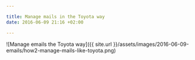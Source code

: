 ```yaml
---

title: Manage mails in the Toyota way
date: 2016-06-09 21:16 +02:00

---
```


![Manage emails the Toyota way]({{ site.url }}/assets/images/2016-06-09-emails/how2-manage-mails-like-toyota.png)
